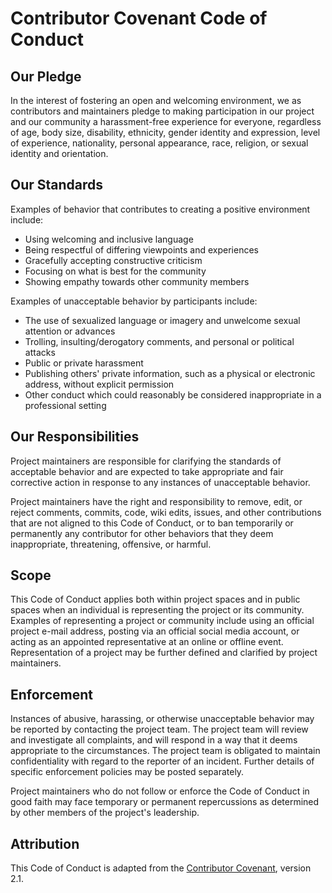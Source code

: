 # Contributor Covenant Code of Conduct

## Our Pledge

In the interest of fostering an open and welcoming environment, we as contributors and maintainers pledge to making
participation in our project and our community a harassment-free
experience for everyone, regardless of age, body size, disability, ethnicity, gender identity and expression, level of
experience, nationality, personal appearance, race, religion,
or sexual identity and orientation.

## Our Standards

Examples of behavior that contributes to creating a positive environment include:

* Using welcoming and inclusive language
* Being respectful of differing viewpoints and experiences
* Gracefully accepting constructive criticism
* Focusing on what is best for the community
* Showing empathy towards other community members

Examples of unacceptable behavior by participants include:

* The use of sexualized language or imagery and unwelcome sexual attention or advances
* Trolling, insulting/derogatory comments, and personal or political attacks
* Public or private harassment
* Publishing others' private information, such as a physical or electronic address, without explicit permission
* Other conduct which could reasonably be considered inappropriate in a professional setting

## Our Responsibilities

Project maintainers are responsible for clarifying the standards of acceptable behavior and are expected to take
appropriate and fair corrective action in response to any instances
of unacceptable behavior.

Project maintainers have the right and responsibility to remove, edit, or reject comments, commits, code, wiki edits,
issues, and other contributions that are not aligned to this
Code of Conduct, or to ban temporarily or permanently any contributor for other behaviors that they deem inappropriate,
threatening, offensive, or harmful.

## Scope

This Code of Conduct applies both within project spaces and in public spaces when an individual is representing the
project or its community. Examples of representing a project or
community include using an official project e-mail address, posting via an official social media account, or acting as
an appointed representative at an online or offline event.
Representation of a project may be further defined and clarified by project maintainers.

## Enforcement

Instances of abusive, harassing, or otherwise unacceptable behavior may be reported by contacting the project team. The
project team will review and investigate all complaints, and
will respond in a way that it deems appropriate to the circumstances. The project team is obligated to maintain
confidentiality with regard to the reporter of an incident. Further
details of specific enforcement policies may be posted separately.

Project maintainers who do not follow or enforce the Code of Conduct in good faith may face temporary or permanent
repercussions as determined by other members of the project's
leadership.

## Attribution

This Code of Conduct is adapted from
the [Contributor Covenant](https://www.contributor-covenant.org/version/2/1/code_of_conduct/), version 2.1.
